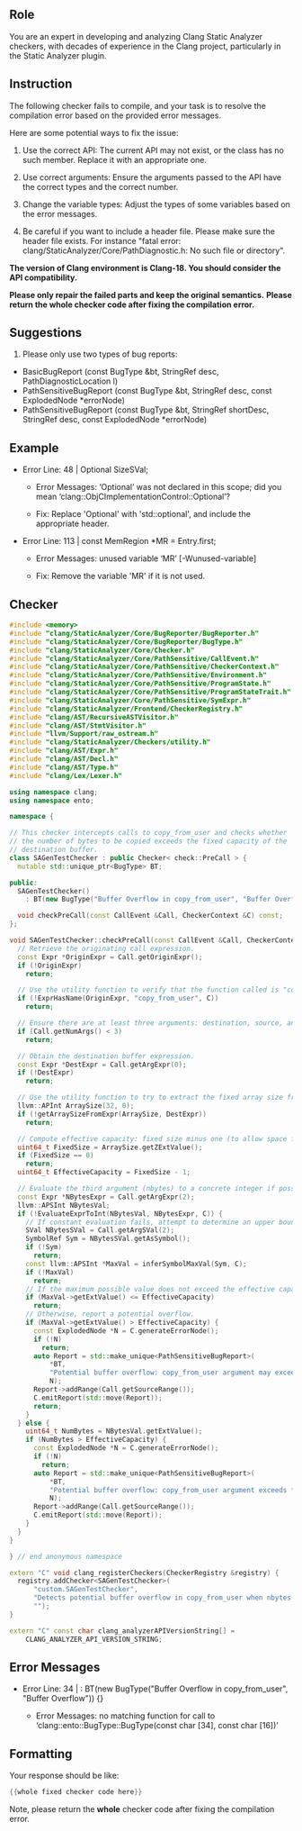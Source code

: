 ## Role

You are an expert in developing and analyzing Clang Static Analyzer checkers, with decades of experience in the Clang project, particularly in the Static Analyzer plugin.

## Instruction

The following checker fails to compile, and your task is to resolve the compilation error based on the provided error messages.

Here are some potential ways to fix the issue:

1. Use the correct API: The current API may not exist, or the class has no such member. Replace it with an appropriate one.

2. Use correct arguments: Ensure the arguments passed to the API have the correct types and the correct number.

3. Change the variable types: Adjust the types of some variables based on the error messages.

4. Be careful if you want to include a header file. Please make sure the header file exists. For instance "fatal error: clang/StaticAnalyzer/Core/PathDiagnostic.h: No such file or directory".

**The version of Clang environment is Clang-18. You should consider the API compatibility.**

**Please only repair the failed parts and keep the original semantics.**
**Please return the whole checker code after fixing the compilation error.**

## Suggestions

1. Please only use two types of bug reports:
  - BasicBugReport (const BugType &bt, StringRef desc, PathDiagnosticLocation l)
  - PathSensitiveBugReport (const BugType &bt, StringRef desc, const ExplodedNode *errorNode)
  - PathSensitiveBugReport (const BugType &bt, StringRef shortDesc, StringRef desc, const ExplodedNode *errorNode)

## Example

- Error Line: 48 |   Optional<DefinedOrUnknownSVal> SizeSVal; 

  - Error Messages: ‘Optional’ was not declared in this scope; did you mean ‘clang::ObjCImplementationControl::Optional’? 

  - Fix: Replace 'Optional<DefinedOrUnknownSVal>' with 'std::optional<DefinedOrUnknownSVal>', and include the appropriate header. 

- Error Line: 113 |     const MemRegion *MR = Entry.first;

    - Error Messages: unused variable ‘MR’ [-Wunused-variable]

    - Fix: Remove the variable 'MR' if it is not used.

## Checker

```cpp
#include <memory>
#include "clang/StaticAnalyzer/Core/BugReporter/BugReporter.h"
#include "clang/StaticAnalyzer/Core/BugReporter/BugType.h"
#include "clang/StaticAnalyzer/Core/Checker.h"
#include "clang/StaticAnalyzer/Core/PathSensitive/CallEvent.h"
#include "clang/StaticAnalyzer/Core/PathSensitive/CheckerContext.h"
#include "clang/StaticAnalyzer/Core/PathSensitive/Environment.h"
#include "clang/StaticAnalyzer/Core/PathSensitive/ProgramState.h"
#include "clang/StaticAnalyzer/Core/PathSensitive/ProgramStateTrait.h"
#include "clang/StaticAnalyzer/Core/PathSensitive/SymExpr.h"
#include "clang/StaticAnalyzer/Frontend/CheckerRegistry.h"
#include "clang/AST/RecursiveASTVisitor.h"
#include "clang/AST/StmtVisitor.h"
#include "llvm/Support/raw_ostream.h"
#include "clang/StaticAnalyzer/Checkers/utility.h"
#include "clang/AST/Expr.h"
#include "clang/AST/Decl.h"
#include "clang/AST/Type.h"
#include "clang/Lex/Lexer.h"

using namespace clang;
using namespace ento;

namespace {

// This checker intercepts calls to copy_from_user and checks whether
// the number of bytes to be copied exceeds the fixed capacity of the
// destination buffer.
class SAGenTestChecker : public Checker< check::PreCall > {
  mutable std::unique_ptr<BugType> BT;

public:
  SAGenTestChecker() 
    : BT(new BugType("Buffer Overflow in copy_from_user", "Buffer Overflow")) {}

  void checkPreCall(const CallEvent &Call, CheckerContext &C) const;
};

void SAGenTestChecker::checkPreCall(const CallEvent &Call, CheckerContext &C) const {
  // Retrieve the originating call expression.
  const Expr *OriginExpr = Call.getOriginExpr();
  if (!OriginExpr)
    return;

  // Use the utility function to verify that the function called is "copy_from_user".
  if (!ExprHasName(OriginExpr, "copy_from_user", C))
    return;

  // Ensure there are at least three arguments: destination, source, and nbytes.
  if (Call.getNumArgs() < 3)
    return;

  // Obtain the destination buffer expression.
  const Expr *DestExpr = Call.getArgExpr(0);
  if (!DestExpr)
    return;

  // Use the utility function to try to extract the fixed array size from the destination.
  llvm::APInt ArraySize(32, 0);
  if (!getArraySizeFromExpr(ArraySize, DestExpr))
    return;

  // Compute effective capacity: fixed size minus one (to allow space for a null terminator).
  uint64_t FixedSize = ArraySize.getZExtValue();
  if (FixedSize == 0)
    return;
  uint64_t EffectiveCapacity = FixedSize - 1;

  // Evaluate the third argument (nbytes) to a concrete integer if possible.
  const Expr *NBytesExpr = Call.getArgExpr(2);
  llvm::APSInt NBytesVal;
  if (!EvaluateExprToInt(NBytesVal, NBytesExpr, C)) {
    // If constant evaluation fails, attempt to determine an upper bound.
    SVal NBytesSVal = Call.getArgSVal(2);
    SymbolRef Sym = NBytesSVal.getAsSymbol();
    if (!Sym)
      return;
    const llvm::APSInt *MaxVal = inferSymbolMaxVal(Sym, C);
    if (!MaxVal)
      return;
    // If the maximum possible value does not exceed the effective capacity, it's safe.
    if (MaxVal->getExtValue() <= EffectiveCapacity)
      return;
    // Otherwise, report a potential overflow.
    if (MaxVal->getExtValue() > EffectiveCapacity) {
      const ExplodedNode *N = C.generateErrorNode();
      if (!N)
        return;
      auto Report = std::make_unique<PathSensitiveBugReport>(
          *BT,
          "Potential buffer overflow: copy_from_user argument may exceed fixed buffer size",
          N);
      Report->addRange(Call.getSourceRange());
      C.emitReport(std::move(Report));
      return;
    }
  } else {
    uint64_t NumBytes = NBytesVal.getExtValue();
    if (NumBytes > EffectiveCapacity) {
      const ExplodedNode *N = C.generateErrorNode();
      if (!N)
        return;
      auto Report = std::make_unique<PathSensitiveBugReport>(
          *BT,
          "Potential buffer overflow: copy_from_user argument exceeds fixed buffer size",
          N);
      Report->addRange(Call.getSourceRange());
      C.emitReport(std::move(Report));
    }
  }
}

} // end anonymous namespace

extern "C" void clang_registerCheckers(CheckerRegistry &registry) {
  registry.addChecker<SAGenTestChecker>(
      "custom.SAGenTestChecker", 
      "Detects potential buffer overflow in copy_from_user when nbytes exceeds fixed destination size",
      "");
}

extern "C" const char clang_analyzerAPIVersionString[] =
    CLANG_ANALYZER_API_VERSION_STRING;

```

## Error Messages 

- Error Line: 34 |     : BT(new BugType("Buffer Overflow in copy_from_user", "Buffer Overflow")) {}

	- Error Messages: no matching function for call to ‘clang::ento::BugType::BugType(const char [34], const char [16])’



## Formatting 

Your response should be like: 

```cpp
{{whole fixed checker code here}}
```

Note, please return the **whole** checker code after fixing the compilation error.